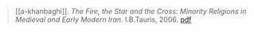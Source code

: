 > [[a-khanbaghi]]. *The Fire, the Star and the Cross: Minority Religions in Medieval and Early Modern Iran*. I.B.Tauris, 2006. [pdf](a/a-khanbaghi2006.pdf)